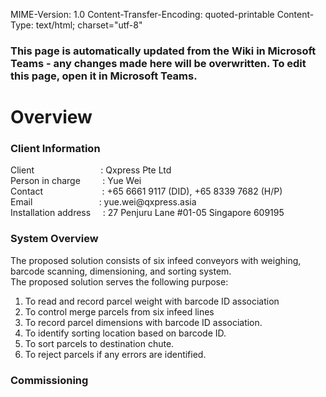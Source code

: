 MIME-Version: 1.0
Content-Transfer-Encoding: quoted-printable
Content-Type: text/html; charset="utf-8"

<html data-page="3"
        data-canvas="2"
        data-site="/sites/LG20-013Qxpress357-Project"
        data-list="19:5d64fd20b1a7483d87e2c0af0ad88251@thread.tacv2_wiki"
        data-tabId="tab::b46ac4d9-3e7c-4345-b169-2aebf8b4f271"
        data-slug="Wiki 📚"
        data-threadId="19:5d64fd20b1a7483d87e2c0af0ad88251@thread.tacv2"<body><h3 class="wiki-mht-note">This page is automatically updated from the Wiki in Microsoft Teams - any changes made here will be overwritten. To edit this page, open it in Microsoft Teams.</h3>
<h1 id="wiki-mht-page-title-3">Overview</h1>
<h3 id="wiki-mht-section-title-4">Client Information</h3>
<p id="wiki-mht-section-content-4"><div itemprop="copy-paste-block">
<div style="font-size:14px;"><span style="font-size:inherit;"><span><span><span>Client                           : Qxpress Pte Ltd</span></span></span></span></div>

<div style="font-size:14px;"><span style="font-size:inherit;"><span><span><span>Person in charge         : Yue Wei</span></span></span></span></div>

<div style="font-size:14px;"><span style="font-size:inherit;"><span><span><span>Contact                        : +65 6661 9117 (DID), +65 8339 7682 (H/P)</span></span></span></span></div>

<div style="font-size:14px;"><span style="font-size:inherit;"><span><span><span>Email                           : yue.wei@qxpress.asia</span></span></span></span></div>

<div style="font-size:14px;"><span style="font-size:inherit;"><span><span><span>Installation address     : 27 Penjuru Lane #01-05 Singapore 609195</span></span></span></span></div>
</div>
</p>
<h3 id="wiki-mht-section-title-5">System Overview</h3>
<p id="wiki-mht-section-content-5"><div class="copy-paste-block" itemprop="copy-paste-block">
<div style="font-size:14px;"><span style="font-size:inherit;"><span><span><span>The proposed solution consists of six infeed conveyors with weighing, barcode scanning, dimensioning, and sorting system.</span></span></span></span></div>

<div style="font-size:14px;"><span style="font-size:inherit;"><span><span><span>The proposed solution serves the following purpose:</span></span></span></span></div>

<ol style="font-size:14px;">
	<li>
	<div><span style="font-size:inherit;"><span><span><span>To read and record parcel weight with barcode ID association</span></span></span></span></div>
	</li>
	<li>
	<div><span style="font-size:inherit;"><span><span><span>To control merge parcels from six infeed lines</span></span></span></span></div>
	</li>
	<li>
	<div><span style="font-size:inherit;"><span><span><span>To record parcel dimensions with barcode ID association.</span></span></span></span></div>
	</li>
	<li>
	<div><span style="font-size:inherit;"><span><span><span>To identify sorting location based on barcode ID.</span></span></span></span></div>
	</li>
	<li>
	<div><span style="font-size:inherit;"><span><span><span>To sort parcels to destination chute.</span></span></span></span></div>
	</li>
	<li>
	<div><span style="font-size:inherit;"><span><span><span>To reject parcels if any errors are identified.</span></span></span></span></div>
	</li>
</ol>
</div>
</p>
<h3 id="wiki-mht-section-title-32">Commissioning</h3>
<p id="wiki-mht-section-content-32"></p>
</body></html>